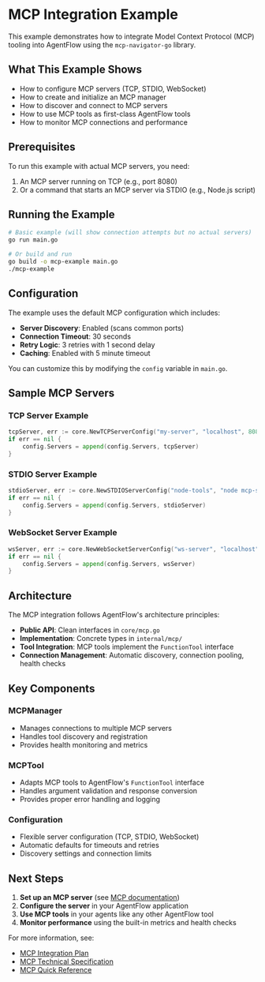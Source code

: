 # MCP Integration Example

This example demonstrates how to integrate Model Context Protocol (MCP) tooling into AgentFlow using the `mcp-navigator-go` library.

## What This Example Shows

- How to configure MCP servers (TCP, STDIO, WebSocket)
- How to create and initialize an MCP manager
- How to discover and connect to MCP servers
- How to use MCP tools as first-class AgentFlow tools
- How to monitor MCP connections and performance

## Prerequisites

To run this example with actual MCP servers, you need:

1. An MCP server running on TCP (e.g., port 8080)
2. Or a command that starts an MCP server via STDIO (e.g., Node.js script)

## Running the Example

```bash
# Basic example (will show connection attempts but no actual servers)
go run main.go

# Or build and run
go build -o mcp-example main.go
./mcp-example
```

## Configuration

The example uses the default MCP configuration which includes:

- **Server Discovery**: Enabled (scans common ports)
- **Connection Timeout**: 30 seconds
- **Retry Logic**: 3 retries with 1 second delay
- **Caching**: Enabled with 5 minute timeout

You can customize this by modifying the `config` variable in `main.go`.

## Sample MCP Servers

### TCP Server Example

```go
tcpServer, err := core.NewTCPServerConfig("my-server", "localhost", 8080)
if err == nil {
    config.Servers = append(config.Servers, tcpServer)
}
```

### STDIO Server Example

```go
stdioServer, err := core.NewSTDIOServerConfig("node-tools", "node mcp-server.js")
if err == nil {
    config.Servers = append(config.Servers, stdioServer)
}
```

### WebSocket Server Example

```go
wsServer, err := core.NewWebSocketServerConfig("ws-server", "localhost", 8080)
if err == nil {
    config.Servers = append(config.Servers, wsServer)
}
```

## Architecture

The MCP integration follows AgentFlow's architecture principles:

- **Public API**: Clean interfaces in `core/mcp.go`
- **Implementation**: Concrete types in `internal/mcp/`
- **Tool Integration**: MCP tools implement the `FunctionTool` interface
- **Connection Management**: Automatic discovery, connection pooling, health checks

## Key Components

### MCPManager
- Manages connections to multiple MCP servers
- Handles tool discovery and registration
- Provides health monitoring and metrics

### MCPTool
- Adapts MCP tools to AgentFlow's `FunctionTool` interface
- Handles argument validation and response conversion
- Provides proper error handling and logging

### Configuration
- Flexible server configuration (TCP, STDIO, WebSocket)
- Automatic defaults for timeouts and retries
- Discovery settings and connection limits

## Next Steps

1. **Set up an MCP server** (see [MCP documentation](https://spec.modelcontextprotocol.io/))
2. **Configure the server** in your AgentFlow application
3. **Use MCP tools** in your agents like any other AgentFlow tool
4. **Monitor performance** using the built-in metrics and health checks

For more information, see:
- [MCP Integration Plan](../../docs/MCP_Integration_Plan.md)
- [MCP Technical Specification](../../docs/MCP_Technical_Specification.md)
- [MCP Quick Reference](../../docs/MCP_Quick_Reference.md)
